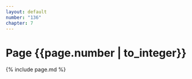 ```yaml
---
layout: default
number: "136"
chapter: 7
---
```


# Page {{page.number | to_integer}}
{% include page.md %}
